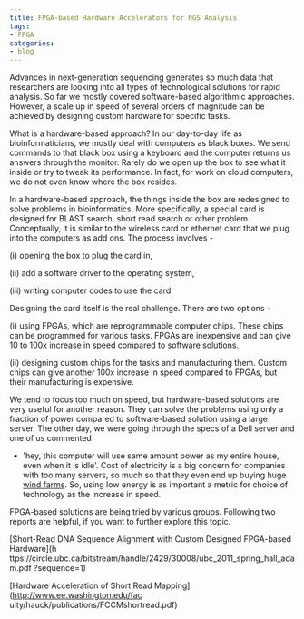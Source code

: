 ```yaml
---
title: FPGA-based Hardware Accelerators for NGS Analysis
tags:
- FPGA
categories:
- blog
---
```

Advances in next-generation sequencing generates so much data that researchers
are looking into all types of technological solutions for rapid analysis. So
far we mostly covered software-based algorithmic approaches. However, a scale
up in speed of several orders of magnitude can be achieved by designing custom
hardware for specific tasks.
<!--more-->

What is a hardware-based approach? In our day-to-day life as
bioinformaticians, we mostly deal with computers as black boxes. We send
commands to that black box using a keyboard and the computer returns us
answers through the monitor. Rarely do we open up the box to see what it
inside or try to tweak its performance. In fact, for work on cloud computers,
we do not even know where the box resides.

In a hardware-based approach, the things inside the box are redesigned to
solve problems in bioinformatics. More specifically, a special card is
designed for BLAST search, short read search or other problem. Conceptually,
it is similar to the wireless card or ethernet card that we plug into the
computers as add ons. The process involves -

(i) opening the box to plug the card in,

(ii) add a software driver to the operating system,

(iii) writing computer codes to use the card.

Designing the card itself is the real challenge. There are two options -

(i) using FPGAs, which are reprogrammable computer chips. These chips can be
programmed for various tasks. FPGAs are inexpensive and can give 10 to 100x
increase in speed compared to software solutions.

(ii) designing custom chips for the tasks and manufacturing them. Custom chips
can give another 100x increase in speed compared to FPGAs, but their
manufacturing is expensive.

We tend to focus too much on speed, but hardware-based solutions are very
useful for another reason. They can solve the problems using only a fraction
of power compared to software-based solution using a large server. The other
day, we were going through the specs of a Dell server and one of us commented
- 'hey, this computer will use same amount power as my entire house, even when
it is idle'. Cost of electricity is a big concern for companies with too many
servers, so much so that they even end up buying huge [wind
farms](http://en.wikipedia.org/wiki/Google_Energy). So, using low energy is as
important a metric for choice of technology as the increase in speed.

FPGA-based solutions are being tried by various groups. Following two reports
are helpful, if you want to further explore this topic.

[Short-Read DNA Sequence Alignment with Custom Designed FPGA-based Hardware](h
ttps://circle.ubc.ca/bitstream/handle/2429/30008/ubc_2011_spring_hall_adam.pdf
?sequence=1)

[Hardware Acceleration of Short Read Mapping](http://www.ee.washington.edu/fac
ulty/hauck/publications/FCCMshortread.pdf)

